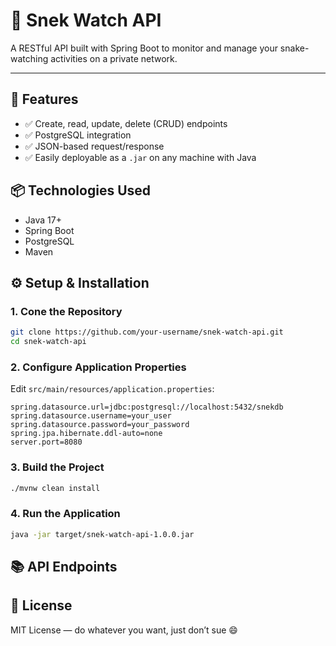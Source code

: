 # 🐍 Snek Watch API

A RESTful API built with Spring Boot to monitor and manage your snake-watching activities on a private network.

---

## 🚀 Features

- ✅ Create, read, update, delete (CRUD) endpoints
- ✅ PostgreSQL integration
- ✅ JSON-based request/response
- ✅ Easily deployable as a `.jar` on any machine with Java

## 📦 Technologies Used

- Java 17+
- Spring Boot
- PostgreSQL
- Maven

## ⚙️ Setup & Installation

### 1. Cone the Repository

```bash
git clone https://github.com/your-username/snek-watch-api.git
cd snek-watch-api
```

### 2. Configure Application Properties

Edit `src/main/resources/application.properties`:

```properties
spring.datasource.url=jdbc:postgresql://localhost:5432/snekdb
spring.datasource.username=your_user
spring.datasource.password=your_password
spring.jpa.hibernate.ddl-auto=none
server.port=8080
```

### 3. Build the Project

```bash
./mvnw clean install
```

### 4. Run the Application

```bash
java -jar target/snek-watch-api-1.0.0.jar
```

## 📚 API Endpoints

## 📄 License

MIT License — do whatever you want, just don’t sue 😄
